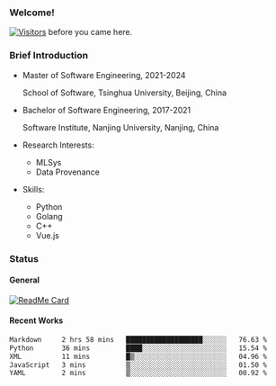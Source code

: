 ### Welcome!

[![Visitors](https://visitor-badge.laobi.icu/badge?page_id=HermitSun.HermitSun)]() before you came here.

### Brief Introduction

- Master of Software Engineering, 2021-2024
  
  School of Software, Tsinghua University, Beijing, China

- Bachelor of Software Engineering, 2017-2021
  
  Software Institute, Nanjing University, Nanjing, China

- Research Interests:
  - MLSys
  - Data Provenance

- Skills:
  - Python
  - Golang
  - C++
  - Vue.js

### Status

#### General

[![ReadMe Card](https://github-readme-stats.hermitsun.vercel.app/api?username=HermitSun&count_private=true&show_icons=true)]()

#### Recent Works

<!--START_SECTION:waka-->

```txt
Markdown     2 hrs 58 mins   ███████████████████░░░░░░   76.63 %
Python       36 mins         ████░░░░░░░░░░░░░░░░░░░░░   15.54 %
XML          11 mins         █▒░░░░░░░░░░░░░░░░░░░░░░░   04.96 %
JavaScript   3 mins          ▒░░░░░░░░░░░░░░░░░░░░░░░░   01.50 %
YAML         2 mins          ▒░░░░░░░░░░░░░░░░░░░░░░░░   00.92 %
```

<!--END_SECTION:waka-->
